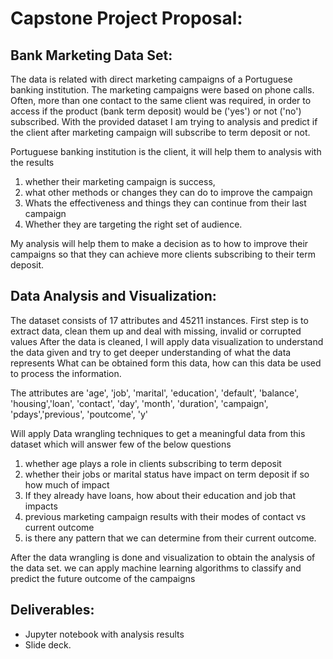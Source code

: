 # Capstone Project Proposal:

## Bank Marketing Data Set:
The data is related with direct marketing campaigns of a Portuguese banking institution. The marketing campaigns were based on phone calls. Often, more than one contact to the same client was required, in order to access if the product (bank term deposit) would be ('yes') or not ('no') subscribed.
With the provided dataset I am trying to analysis and predict if the client after marketing campaign will subscribe to term deposit or not.

Portuguese banking institution is the client, it will help them to analysis with the results 

1) whether their marketing campaign is success, 
2) what other methods or changes they can do to improve the campaign
3) Whats the effectiveness and things they can continue from their last campaign
4) Whether they are targeting the right set of audience.

My analysis will help them to make a decision as to how to improve their campaigns so that they can achieve more clients subscribing to their term deposit.

## Data Analysis and Visualization:
The dataset consists of 17 attributes and 45211 instances.
First step is to extract data, clean them up and deal with missing, invalid or corrupted values
After the data is cleaned, I will apply data visualization to understand the data given and try to get deeper understanding of what the data represents
What can be obtained form this data, how can this data be used to process the information.

The attributes are 'age', 'job', 'marital', 'education', 'default', 'balance', 'housing','loan', 'contact', 'day', 'month', 'duration', 'campaign', 'pdays','previous', 'poutcome', 'y'

Will apply Data wrangling techniques to get a meaningful data from this dataset which will answer few of the below questions

1) whether age plays a role in clients subscribing to term deposit 
2) whether their jobs or marital status have impact on term deposit if so how much of impact
3) If they already have loans, how about their education and job that impacts
4) previous marketing campaign results with their modes of contact vs current outcome
5) is there any pattern that we can determine from their current outcome.

After the data wrangling is done and visualization to obtain the analysis of the data set. we can apply machine learning algorithms to classify and predict the future outcome of the campaigns

## Deliverables:
* Jupyter notebook with analysis results
* Slide deck.
